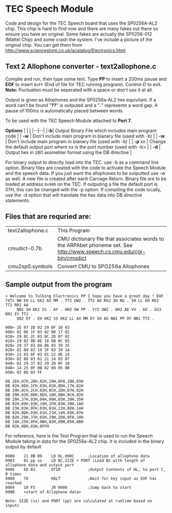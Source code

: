 
# TEC Speech Module

Code and design for the TEC Speech board that uses the SP0256A-AL2 chip.  This chip is hard to find now and there are many fakes out there so ensure you have an original.  Some fakes are actually the SP0256-012 (Mattel Chip) and some crash the system.  I've include a picture of the original chip.  You can get them from http://www.sciencestore.co.uk/acatalog/Electronics.html


## Text 2 Allophone converter - text2allophone.c
Compile and run, then type some text.  Type **PP** to insert a 200ms pause and **EOF** to insert `0xFF` (End of file for TEC running program).  Control-D to exit.
**Note:** Puctuation must be seperated with a space or don't use it at all.

Output is given as Allophones and the SP0256a-AL2 hex equivilant.  If a word can't be found "**??**" is outputed and a "**.**" represents a word gap.  A pause of 100ms is automatically placed between words.

To be used with the TEC Speech Module attached to **Port 7**.

**Options**
|  |  |
|--|--|
|**-b**| Output Binary File which includes main program code |
| **-w** | Don't include main program in bianary file (used with -b) |
| **-w** | Don't include main program in bianary file (used with -b) |
| **-p** xx | Change the default output port where xx is the port number (used with -b> |
| **-d** | Output hex in z80 assmebler format using the DB directive |

For binary output to directly load into the TEC. use -b as a command line option.  Binary files are created with the code to activate the Speech Module and the speech data.  If you just want the allophones to be outputted use -w as well.  A new file is created after each Carriage Return.  Binary file are to be loaded at address `0x900` on the TEC.  If outputing a file the default port is 07H, this can be changed with the -p option.  If compiling the code locally, use the -d option that will translate the hex data into DB directive statements.

## Files that are requried are:

| | |
|-|-|
|text2allophone.c|This Program|
|cmudict-0.7b|CMU dictionary file that associates words to the ARPAbet phoneme set.  See http://www.speech.cs.cmu.edu/cgi-bin/cmudict|
|cmu2sp0.symbols|Convert CMU to SPO256a Allophones|

## Sample output from the program

    > Welcome to Talking Electronics PP I hope you have a great day ! EOF
    TXT> WW EH LL KK2 AX MM . TT2 UW2 . TT2 AO KK2 IH NG . IH LL EH KK2 TT2 RR1 AA
         NN1 IH KK2 SS . AY . HH2 OW PP . YY2 UW2 . HH2 AE VV . AX . GG3 RR1 EY TT2 .
         DD2 EY . EH KK2 SS KK2 LL AX MM EY SH AX NN1 PP OY NN1 TT2 .

    000> 2E 07 2D 02 29 0F 10 03
    008> 02 0D 1F 03 02 0D 17 02
    010> 29 0C 2C 03 0C 2D 07 02
    018> 29 02 0D 0E 18 0B 0C 02
    020> 29 37 03 04 06 03 39 35
    028> 02 09 03 19 1F 03 39 1A
    030> 23 03 0F 03 01 22 0E 14
    038> 02 0D 03 01 21 14 03 07
    040> 02 29 37 02 29 2D 0F 10
    048> 14 25 0F 0B 02 09 05 0B
    050> 02 0D 03 FF

    DB 2EH,07H,2DH,02H,29H,0FH,10H,03H
    DB 02H,0DH,1FH,03H,02H,0DH,17H,02H
    DB 29H,0CH,2CH,03H,0CH,2DH,07H,02H
    DB 29H,02H,0DH,0EH,18H,0BH,0CH,02H
    DB 29H,37H,03H,04H,06H,03H,39H,35H
    DB 02H,09H,03H,19H,1FH,03H,39H,1AH
    DB 23H,03H,0FH,03H,01H,22H,0EH,14H
    DB 02H,0DH,03H,01H,21H,14H,03H,07H
    DB 02H,29H,37H,02H,29H,2DH,0FH,10H
    DB 14H,25H,0FH,0BH,02H,09H,05H,0BH
    DB 02H,0DH,03H,0FFH

For reference, here is the Test Program that is used to run the Speech Module taking in data for the SP0256a-AL2 chip.  It is included in the binary output by default

    0900    21 0B 09    LD HL,090C      ;Location of allophone data
    0903    01 pp ss    LD BC,SIZE + PORT ;Load BC with length of allophone data and output port
    0906    ED B3       OTIR            ;Output Contents of HL, to port C, B times
    0908    76          HALT            ;Wait for key input as EOF has reached
    0909    18 F5       JR 0900         ;Jump back to start
    090B    <start of Allophone data>

    Note: SIZE (ss) and PORT (pp) are calculated at runtime based on inputs

